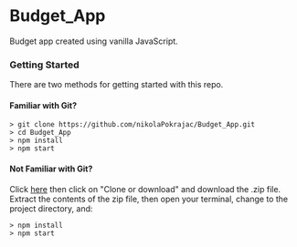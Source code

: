 # Budget_App

Budget app created using vanilla JavaScript.

### Getting Started

There are two methods for getting started with this repo.

#### Familiar with Git?

```
> git clone https://github.com/nikolaPokrajac/Budget_App.git
> cd Budget_App
> npm install
> npm start
```

#### Not Familiar with Git?

Click [here](https://github.com/nikolaPokrajac/Budget_App.git) then click on "Clone or download" and download the .zip file. Extract the contents of the zip file, then open your terminal, change to the project directory, and:

```
> npm install
> npm start
```
